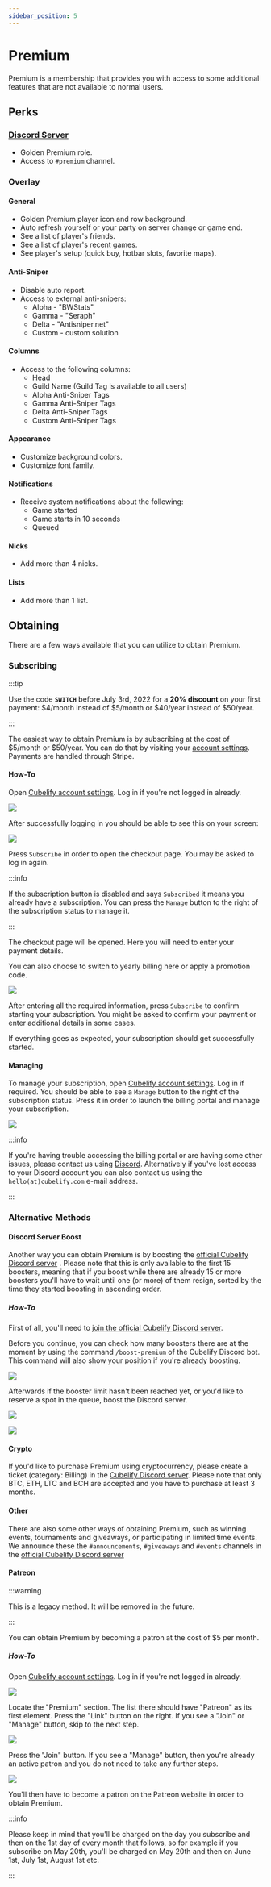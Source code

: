 ```yaml
---
sidebar_position: 5
---
```


# Premium

Premium is a membership that provides you with access to some additional features that are not available to normal
users.

## Perks

### [Discord Server](https://discord.gg/cubelify)

- Golden Premium role.
- Access to `#premium` channel.

### Overlay

#### General

- Golden Premium player icon and row background.
- Auto refresh yourself or your party on server change or game end.
- See a list of player's friends.
- See a list of player's recent games.
- See player's setup (quick buy, hotbar slots, favorite maps).

#### Anti-Sniper

- Disable auto report.
- Access to external anti-snipers:
  - Alpha - "BWStats"
  - Gamma - "Seraph"
  - Delta - "Antisniper.net"
  - Custom - custom solution

#### Columns

- Access to the following columns:
  - Head
  - Guild Name (Guild Tag is available to all users)
  - Alpha Anti-Sniper Tags
  - Gamma Anti-Sniper Tags
  - Delta Anti-Sniper Tags
  - Custom Anti-Sniper Tags

#### Appearance

- Customize background colors.
- Customize font family.

#### Notifications

- Receive system notifications about the following:
  - Game started
  - Game starts in 10 seconds
  - Queued

#### Nicks

- Add more than 4 nicks.

#### Lists

- Add more than 1 list.

## Obtaining

There are a few ways available that you can utilize to obtain Premium.

### Subscribing

:::tip

Use the code **`SWITCH`** before July 3rd, 2022 for a **20% discount** on your first payment: $4/month instead of
$5/month or $40/year instead of $50/year.

:::

The easiest way to obtain Premium is by subscribing at the cost of $5/month or $50/year. You can do that by visiting
your [account settings](https://cubelify.com/settings). Payments are handled through Stripe.

#### How-To

Open [Cubelify account settings](https://cubelify.com/settings). Log in if you're not logged in already.

![](/img/docs/premium/log-in.png)

After successfully logging in you should be able to see this on your screen:

![](/img/docs/premium/settings-premium.png)

Press `Subscribe` in order to open the checkout page. You may be asked to log in again.

:::info

If the subscription button is disabled and says `Subscribed` it means you already have a subscription. You can
press the `Manage` button to the right of the subscription status to manage it.

:::

The checkout page will be opened. Here you will need to enter your payment details.

You can also choose to switch to yearly billing here or apply a promotion code.

![](/img/docs/premium/checkout.png)

After entering all the required information, press `Subscribe` to confirm starting your subscription. You might be
asked to confirm your payment or enter additional details in some cases.

If everything goes as expected, your subscription should get successfully started.

#### Managing

To manage your subscription, open [Cubelify account settings](https://cubelify.com/settings). Log in if required.
You should be able to see a `Manage` button to the right of the subscription status. Press it in order to launch the
billing portal and manage your subscription.

![](/img/docs/premium/billing-portal.png)

:::info

If you're having trouble accessing the billing portal or are having some other issues, please contact us using
[Discord](https://discord.gg/cubelify). Alternatively if you've lost access to your Discord account you can also
contact us using the `hello(at)cubelify.com` e-mail address.

:::

### Alternative Methods

#### Discord Server Boost

Another way you can obtain Premium is by boosting the [official Cubelify Discord server](https://discord.gg/cubelify)
. Please note that this is only available to the first 15 boosters, meaning that if you boost while there are
already 15 or more boosters you'll have to wait until one (or more) of them resign, sorted by the time
they started boosting in ascending order.

##### How-To

First of all, you'll need to [join the official Cubelify Discord server](https://discord.gg/cubelify).

Before you continue, you can check how many boosters there are at the moment by using the command `/boost-premium`
of the Cubelify Discord bot. This command will also show your position if you're already boosting.

![](/img/docs/premium/boost-command.png)

Afterwards if the booster limit hasn't been reached yet, or you'd like to reserve a spot in the queue, boost the
Discord server.

![](/img/docs/premium/boost-menu.png)

![](/img/docs/premium/boost.png)

#### Crypto

If you'd like to purchase Premium using cryptocurrency, please create a ticket (category: Billing) in the [Cubelify
Discord server](https://discord.gg/cubelify). Please note that only BTC, ETH, LTC and BCH are accepted and you have to
purchase at least 3 months.

#### Other

There are also some other ways of obtaining Premium, such as winning events, tournaments and giveaways, or
participating in limited time events. We announce these the `#announcements`, `#giveaways` and `#events` channels in
the [official Cubelify Discord server](https://discord.gg/cubelify)

#### Patreon

:::warning

This is a legacy method. It will be removed in the future.

:::

You can obtain Premium by becoming a patron at the cost of $5 per month.

##### How-To

Open [Cubelify account settings](https://cubelify.com/settings). Log in if you're not logged in already.

![](/img/docs/premium/log-in.png)

Locate the "Premium" section. The list there should have "Patreon" as its first element. Press the "Link" button on
the right. If you see a "Join" or "Manage" button, skip to the next step.

![](/img/docs/premium/link-patreon.png)

Press the "Join" button. If you see a "Manage" button, then you're already an active patron and you do not need to
take any further steps.

![](/img/docs/premium/join.png)

You'll then have to become a patron on the Patreon website in order to obtain Premium.

:::info

Please keep in mind that you'll be charged on the day you subscribe and then on the 1st day of every month that
follows, so for example if you subscribe on May 20th, you'll be charged on May 20th and then on June 1st, July 1st,
August 1st etc.

:::
